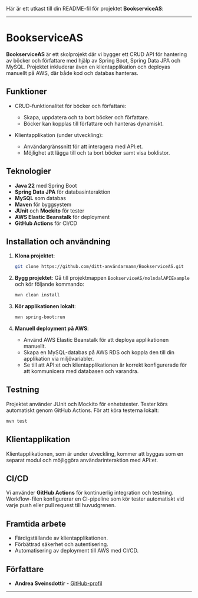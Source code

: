 Här är ett utkast till din README-fil för projektet **BookserviceAS**:

---

# BookserviceAS

**BookserviceAS** är ett skolprojekt där vi bygger ett CRUD API för hantering av böcker och författare med hjälp av Spring Boot, Spring Data JPA och MySQL. Projektet inkluderar även en klientapplikation och deployas manuellt på AWS, där både kod och databas hanteras.

## Funktioner

- CRUD-funktionalitet för böcker och författare:
    - Skapa, uppdatera och ta bort böcker och författare.
    - Böcker kan kopplas till författare och hanteras dynamiskt.

- Klientapplikation (under utveckling):
    - Användargränssnitt för att interagera med API:et.
    - Möjlighet att lägga till och ta bort böcker samt visa boklistor.

## Teknologier

- **Java 22** med Spring Boot
- **Spring Data JPA** för databasinteraktion
- **MySQL** som databas
- **Maven** för byggsystem
- **JUnit** och **Mockito** för tester
- **AWS Elastic Beanstalk** för deployment
- **GitHub Actions** för CI/CD

## Installation och användning

1. **Klona projektet**:
   ```bash
   git clone https://github.com/ditt-användarnamn/BookserviceAS.git
   ```

2. **Bygg projektet**:
   Gå till projektmappen `BookserviceAS/molndalAPIExample` och kör följande kommando:
   ```bash
   mvn clean install
   ```

3. **Kör applikationen lokalt**:
   ```bash
   mvn spring-boot:run
   ```

4. **Manuell deployment på AWS**:
    - Använd AWS Elastic Beanstalk för att deploya applikationen manuellt.
    - Skapa en MySQL-databas på AWS RDS och koppla den till din applikation via miljövariabler.
    - Se till att API:et och klientapplikationen är korrekt konfigurerade för att kommunicera med databasen och varandra.

## Testning

Projektet använder JUnit och Mockito för enhetstester. Tester körs automatiskt genom GitHub Actions. För att köra testerna lokalt:
```bash
mvn test
```

## Klientapplikation

Klientapplikationen, som är under utveckling, kommer att byggas som en separat modul och möjliggöra användarinteraktion med API:et.

## CI/CD

Vi använder **GitHub Actions** för kontinuerlig integration och testning. Workflow-filen konfigurerar en CI-pipeline som kör tester automatiskt vid varje push eller pull request till huvudgrenen.

## Framtida arbete

- Färdigställande av klientapplikationen.
- Förbättrad säkerhet och autentisering.
- Automatisering av deployment till AWS med CI/CD.

## Författare

- **Andrea Sveinsdottir** - [GitHub-profil](https://github.com/Guppie88)

---

